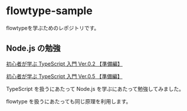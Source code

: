 # flowtype-sample

flowtypeを学ぶためのレポジトリです。

## Node.js の勉強

[初心者が学ぶ TypeScript 入門 Ver.0.2 【準備編】](https://qiita.com/ikkitang/items/5ee36fe5786893be5eee)

[初心者が学ぶ TypeScript 入門 Ver.0.5 【準備編】](https://qiita.com/ikkitang/items/a5b7fe752dd70eb15fc5)

TypeScript を扱うにあたって Node.js を学ぶにあたって勉強してみました。

flowtype を扱うにあたっても同じ原理を利用します。
